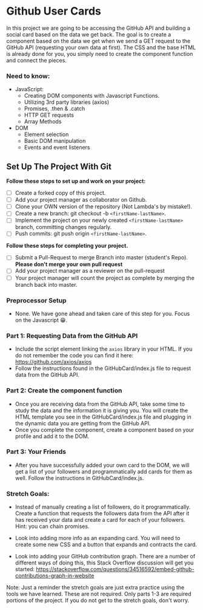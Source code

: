 # Github User Cards

In this project we are going to be accessing the GitHub API and building a social card based on the data we get back. The goal is to create a component based on the data we get when we send a GET request to the GitHub API (requesting your own data at first). The CSS and the base HTML is already done for you, you simply need to create the component function and connect the pieces.

### Need to know:

-   JavaScript:
    -   Creating DOM components with Javascript Functions.
    -   Utilizing 3rd party libraries (axios)
    -   Promises, .then & .catch
    -   HTTP GET requests
    -   Array Methods
-   DOM
    -   Element selection
    -   Basic DOM manipulation
    -   Events and event listeners

## Set Up The Project With Git

**Follow these steps to set up and work on your project:**

-   [ ] Create a forked copy of this project.
-   [ ] Add your project manager as collaborator on Github.
-   [ ] Clone your OWN version of the repository (Not Lambda's by mistake!).
-   [ ] Create a new branch: git checkout -b `<firstName-lastName>`.
-   [ ] Implement the project on your newly created `<firstName-lastName>` branch, committing changes regularly.
-   [ ] Push commits: git push origin `<firstName-lastName>`.

**Follow these steps for completing your project.**

-   [ ] Submit a Pull-Request to merge <firstName-lastName> Branch into master (student's Repo). **Please don't merge your own pull request**
-   [ ] Add your project manager as a reviewer on the pull-request
-   [ ] Your project manager will count the project as complete by merging the branch back into master.

### Preprocessor Setup

-   None. We have gone ahead and taken care of this step for you. Focus on the Javascript 😁.

### Part 1: Requesting Data from the GitHub API

-   Include the script element linking the `axios` library in your HTML. If you do not remember the code you can find it here: https://github.com/axios/axios
-   Follow the instructions found in the GitHubCard/index.js file to request data from the GitHub API.

### Part 2: Create the component function

-   Once you are receiving data from the GitHub API, take some time to study the data and the information it is giving you. You will create the HTML template you see in the GitHubCard/index.js file and plugging in the dynamic data you are getting from the GitHub API.
-   Once you complete the component, create a component based on your profile and add it to the DOM.

### Part 3: Your Friends

-   After you have successfully added your own card to the DOM, we will get a list of your followers and programmatically add cards for them as well. Follow the instructions in GitHubCard/index.js.

### Stretch Goals:

-   Instead of manually creating a list of followers, do it programmatically. Create a function that requests the followers data from the API after it has received your data and create a card for each of your followers. Hint: you can chain promises.

-   Look into adding more info as an expanding card. You will need to create some new CSS and a button that expands and contracts the card.

-   Look into adding your GitHub contribution graph. There are a number of different ways of doing this, this Stack Overflow discussion will get you started: https://stackoverflow.com/questions/34516592/embed-github-contributions-graph-in-website

Note: Just a reminder the stretch goals are just extra practice using the tools we have learned. These are not required. Only parts 1-3 are required portions of the project. If you do not get to the stretch goals, don't worry.

